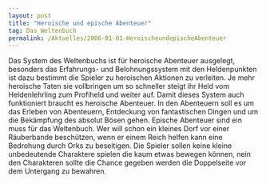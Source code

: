 ```yaml
---
layout: post
title: "Heroische und epische Abenteuer"
tag: Das Weltenbuch
permalink: /Aktuelles/2006-01-01-HeroischeundepischeAbenteuer
---
```


Das System des Weltenbuchs ist für heroische Abenteuer ausgelegt, besonders das Erfahrungs- und Belohnungssystem mit den Heldenpunkten ist dazu bestimmt die Spieler zu heroischen Aktionen zu verleiten. Je mehr heroische Taten sie vollbringen um so schneller steigt ihr Held vom Heldenlehrling zum Profiheld und weiter auf. Damit dieses System auch funktioniert braucht es heroische Abenteuer. In den Abenteuern soll es um das Erleben von Abenteuern, Entdeckung von fantastischen Dingen und um die Bekämpfung des absolut Bösen gehen. Epische Abenteuer sind ein muss für das Weltenbuch. Wer will schon ein kleines Dorf vor einer Räuberbande beschützen, wenn er einem Reich helfen kann eine Bedrohung durch Orks zu beseitigen. Die Spieler sollen keine kleine unbedeutende Charaktere spielen die kaum etwas bewegen können, nein den Charakteren sollte die Chance gegeben werden die Doppelseite vor dem Untergang zu bewahren.


